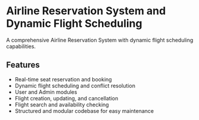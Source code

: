 # Airline Reservation System and Dynamic Flight Scheduling

A comprehensive Airline Reservation System with dynamic flight scheduling capabilities.

## Features

- Real-time seat reservation and booking
- Dynamic flight scheduling and conflict resolution
- User and Admin modules
- Flight creation, updating, and cancellation
- Flight search and availability checking
- Structured and modular codebase for easy maintenance

